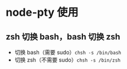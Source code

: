 # node-pty 使用

## zsh 切换 bash，bash 切换 zsh

- 切换 bash（需要 sudo）`chsh -s /bin/bash`
- 切换 zsh（不需要 sudo）`chsh -s /bin/zsh`
